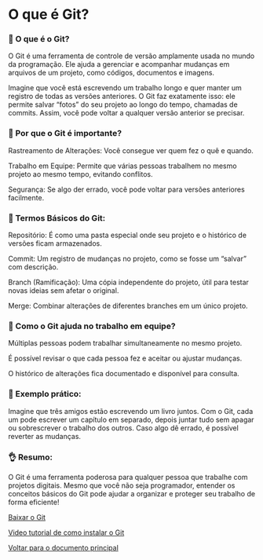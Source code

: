 # O que é Git?

### 🤔 O que é o Git?

O Git é uma ferramenta de controle de versão amplamente usada no mundo da programação. Ele ajuda a gerenciar e acompanhar mudanças em arquivos de um projeto, como códigos, documentos e imagens.

Imagine que você está escrevendo um trabalho longo e quer manter um registro de todas as versões anteriores. O Git faz exatamente isso: ele permite salvar “fotos” do seu projeto ao longo do tempo, chamadas de commits. Assim, você pode voltar a qualquer versão anterior se precisar.

### 📂 Por que o Git é importante?

Rastreamento de Alterações: Você consegue ver quem fez o quê e quando.

Trabalho em Equipe: Permite que várias pessoas trabalhem no mesmo projeto ao mesmo tempo, evitando conflitos.

Segurança: Se algo der errado, você pode voltar para versões anteriores facilmente.

### 🚀 Termos Básicos do Git:

Repositório: É como uma pasta especial onde seu projeto e o histórico de versões ficam armazenados.

Commit: Um registro de mudanças no projeto, como se fosse um “salvar” com descrição.

Branch (Ramificação): Uma cópia independente do projeto, útil para testar novas ideias sem afetar o original.

Merge: Combinar alterações de diferentes branches em um único projeto.

### 👥 Como o Git ajuda no trabalho em equipe?

Múltiplas pessoas podem trabalhar simultaneamente no mesmo projeto.

É possível revisar o que cada pessoa fez e aceitar ou ajustar mudanças.

O histórico de alterações fica documentado e disponível para consulta.

### 🔧 Exemplo prático:

Imagine que três amigos estão escrevendo um livro juntos. Com o Git, cada um pode escrever um capítulo em separado, depois juntar tudo sem apagar ou sobrescrever o trabalho dos outros. Caso algo dê errado, é possível reverter as mudanças.

### 👌 Resumo:

O Git é uma ferramenta poderosa para qualquer pessoa que trabalhe com projetos digitais. Mesmo que você não seja programador, entender os conceitos básicos do Git pode ajudar a organizar e proteger seu trabalho de forma eficiente!

[Baixar o Git](https://git-scm.com/downloads)

[Video tutorial de como instalar o Git](https://www.youtube.com/watch?v=Am46OOLgV4s)

<a href="../README.md">Voltar para o documento principal</a>


